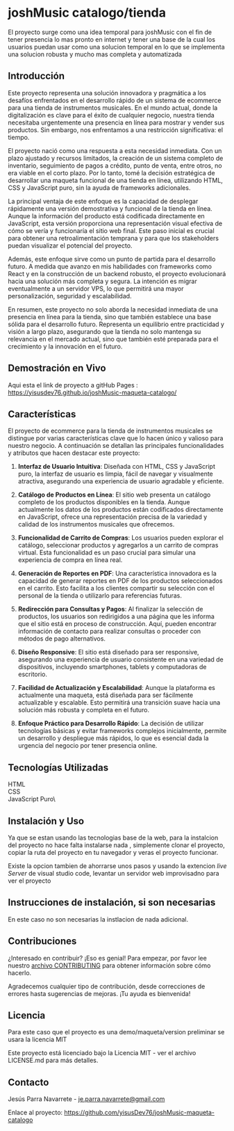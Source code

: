 # joshMusic catalogo/tienda
El proyecto surge como una idea temporal para joshMusic con el fin de tener presencia lo mas pronto
en internet y tener una base de la cual los usuarios puedan usar como una solucion temporal en lo que se implementa una solucion robusta y mucho mas completa y automatizada

## Introducción
Este proyecto representa una solución innovadora y pragmática a los desafíos enfrentados en el desarrollo rápido de un sistema de ecommerce para una tienda de instrumentos musicales. En el mundo actual, donde la digitalización es clave para el éxito de cualquier negocio, nuestra tienda necesitaba urgentemente una presencia en línea para mostrar y vender sus productos. Sin embargo, nos enfrentamos a una restricción significativa: el tiempo.

El proyecto nació como una respuesta a esta necesidad inmediata. Con un plazo ajustado y recursos limitados, la creación de un sistema completo de inventario, seguimiento de pagos a crédito, punto de venta, entre otros, no era viable en el corto plazo. Por lo tanto, tomé la decisión estratégica de desarrollar una maqueta funcional de una tienda en línea, utilizando HTML, CSS y JavaScript puro, sin la ayuda de frameworks adicionales.

La principal ventaja de este enfoque es la capacidad de desplegar rápidamente una versión demostrativa y funcional de la tienda en línea. Aunque la información del producto está codificada directamente en JavaScript, esta versión proporciona una representación visual efectiva de cómo se vería y funcionaría el sitio web final. Este paso inicial es crucial para obtener una retroalimentación temprana y para que los stakeholders puedan visualizar el potencial del proyecto.

Además, este enfoque sirve como un punto de partida para el desarrollo futuro. A medida que avanzo en mis habilidades con frameworks como React y en la construcción de un backend robusto, el proyecto evolucionará hacia una solución más completa y segura. La intención es migrar eventualmente a un servidor VPS, lo que permitirá una mayor personalización, seguridad y escalabilidad.

En resumen, este proyecto no solo aborda la necesidad inmediata de una presencia en línea para la tienda, sino que también establece una base sólida para el desarrollo futuro. Representa un equilibrio entre practicidad y visión a largo plazo, asegurando que la tienda no solo mantenga su relevancia en el mercado actual, sino que también esté preparada para el crecimiento y la innovación en el futuro.

## Demostración en Vivo
Aqui esta el link de proyecto a gitHub Pages : https://yisusdev76.github.io/joshMusic-maqueta-catalogo/

## Características
El proyecto de ecommerce para la tienda de instrumentos musicales se distingue por varias características clave que lo hacen único y valioso para nuestro negocio. A continuación se detallan las principales funcionalidades y atributos que hacen destacar este proyecto:

1. **Interfaz de Usuario Intuitiva**: Diseñada con HTML, CSS y JavaScript puro, la interfaz de usuario es limpia, fácil de navegar y visualmente atractiva, asegurando una experiencia de usuario agradable y eficiente.

2. **Catálogo de Productos en Línea**: El sitio web presenta un catálogo completo de los productos disponibles en la tienda. Aunque actualmente los datos de los productos están codificados directamente en JavaScript, ofrece una representación precisa de la variedad y calidad de los instrumentos musicales que ofrecemos.

3. **Funcionalidad de Carrito de Compras**: Los usuarios pueden explorar el catálogo, seleccionar productos y agregarlos a un carrito de compras virtual. Esta funcionalidad es un paso crucial para simular una experiencia de compra en línea real.

4. **Generación de Reportes en PDF**: Una característica innovadora es la capacidad de generar reportes en PDF de los productos seleccionados en el carrito. Esto facilita a los clientes compartir su selección con el personal de la tienda o utilizarlo para referencias futuras.

5. **Redirección para Consultas y Pagos**: Al finalizar la selección de productos, los usuarios son redirigidos a una página que les informa que el sitio está en proceso de construcción. Aquí, pueden encontrar información de contacto para realizar consultas o proceder con métodos de pago alternativos.

6. **Diseño Responsive**: El sitio está diseñado para ser responsive, asegurando una experiencia de usuario consistente en una variedad de dispositivos, incluyendo smartphones, tablets y computadoras de escritorio.

7. **Facilidad de Actualización y Escalabilidad**: Aunque la plataforma es actualmente una maqueta, está diseñada para ser fácilmente actualizable y escalable. Esto permitirá una transición suave hacia una solución más robusta y completa en el futuro.

8. **Enfoque Práctico para Desarrollo Rápido**: La decisión de utilizar tecnologías básicas y evitar frameworks complejos inicialmente, permite un desarrollo y despliegue más rápidos, lo que es esencial dada la urgencia del negocio por tener presencia online.


## Tecnologías Utilizadas
HTML\
CSS\
JavaScript Puro\

## Instalación y Uso
Ya que se estan usando las tecnologias base de la web, para la instalcion del proyecto no hace falta instalarse nada , simplemente clonar el proyecto, copiar la ruta del proyecto en tu navegador y veras el proyecto funcionar.

Existe la opcion tambien de ahorrarse unos pasos y usando la extencion *live Server* de visual studio code, levantar un servidor web improvisadno para ver el proyecto

## Instrucciones de instalación, si son necesarias
En este caso no son necesarias la instlacion de nada adicional.

## Contribuciones

¿Interesado en contribuir? ¡Eso es genial! Para empezar, por favor lee nuestro [archivo CONTRIBUTING](CONTRIBUTING.md) para obtener información sobre cómo hacerlo.

Agradecemos cualquier tipo de contribución, desde correcciones de errores hasta sugerencias de mejoras. ¡Tu ayuda es bienvenida!

## Licencia
Para este caso que el proyecto es una demo/maqueta/version preliminar se usara la licencia MIT

Este proyecto está licenciado bajo la Licencia MIT - ver el archivo LICENSE.md para más detalles.

## Contacto
Jesús Parra Navarrete - je.parra.navarrete@gmail.com

Enlace al proyecto: https://github.com/yisusDev76/joshMusic-maqueta-catalogo

